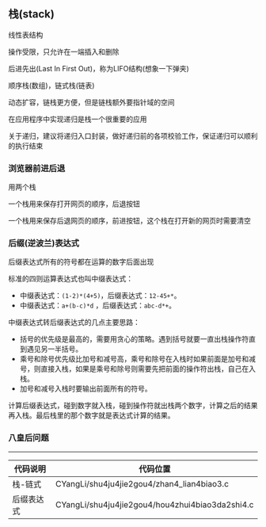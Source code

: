 ## 栈(stack)

线性表结构

操作受限，只允许在一端插入和删除

后进先出(Last In First Out)，称为LIFO结构(想象一下弹夹)

顺序栈(数组)，链式栈(链表)

动态扩容，链栈更方便，但是链栈额外要指针域的空间

在应用程序中实现递归是栈一个很重要的应用

关于递归，建议将递归入口封装，做好递归前的各项校验工作，保证递归可以顺利的执行结束

### 浏览器前进后退

用两个栈

一个栈用来保存打开网页的顺序，后退按钮

一个栈用来保存后退网页的顺序，前进按钮，这个栈在打开新的网页时需要清空

### 后缀(逆波兰)表达式

后缀表达式所有的符号都在运算的数字后面出现

标准的四则运算表达式也叫中缀表达式：

- 中缀表达式：`(1-2)*(4+5)`，后缀表达式：`12-45+*`。
- 中缀表达式：`a+(b-c)*d` ，后缀表达式：`abc-d*+`。

中缀表达式转后缀表达式的几点主要思路：

- 括号的优先级是最高的，需要用贪心的策略。遇到括号就要一直出栈操作符直到遇见另一半括号。
- 乘号和除号优先级比加号和减号高，乘号和除号在入栈时如果前面是加号和减号，则直接入栈，如果是乘号和除号则需要先把前面的操作符出栈，自己在入栈。
- 加号和减号入栈时要输出前面所有的符号。

计算后缀表达式，碰到数字就入栈，碰到操作符就出栈两个数字，计算之后的结果再入栈。最后栈里的那个数字就是表达式计算的结果。

### 八皇后问题



---

| 代码说明   | 代码位置                                        |
| ---------- | ----------------------------------------------- |
| 栈-链式    | CYangLi/shu4ju4jie2gou4/zhan4_lian4biao3.c      |
| 后缀表达式 | CYangLi/shu4ju4jie2gou4/hou4zhui4biao3da2shi4.c |